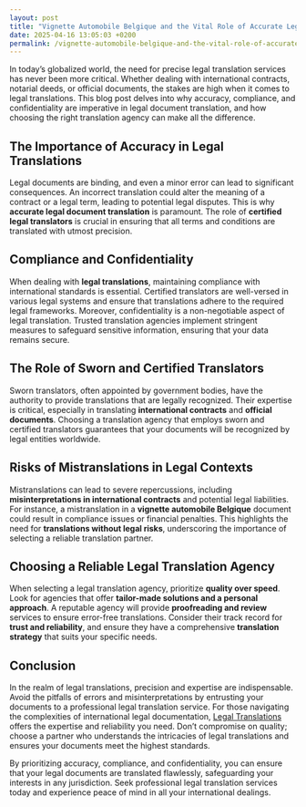 ```yaml
---
layout: post
title: "Vignette Automobile Belgique and the Vital Role of Accurate Legal Translations"
date: 2025-04-16 13:05:03 +0200
permalink: /vignette-automobile-belgique-and-the-vital-role-of-accurate-legal-translations/
---
```



In today’s globalized world, the need for precise legal translation services has never been more critical. Whether dealing with international contracts, notarial deeds, or official documents, the stakes are high when it comes to legal translations. This blog post delves into why accuracy, compliance, and confidentiality are imperative in legal document translation, and how choosing the right translation agency can make all the difference.

## The Importance of Accuracy in Legal Translations

Legal documents are binding, and even a minor error can lead to significant consequences. An incorrect translation could alter the meaning of a contract or a legal term, leading to potential legal disputes. This is why **accurate legal document translation** is paramount. The role of **certified legal translators** is crucial in ensuring that all terms and conditions are translated with utmost precision.

## Compliance and Confidentiality

When dealing with **legal translations**, maintaining compliance with international standards is essential. Certified translators are well-versed in various legal systems and ensure that translations adhere to the required legal frameworks. Moreover, confidentiality is a non-negotiable aspect of legal translation. Trusted translation agencies implement stringent measures to safeguard sensitive information, ensuring that your data remains secure.

## The Role of Sworn and Certified Translators

Sworn translators, often appointed by government bodies, have the authority to provide translations that are legally recognized. Their expertise is critical, especially in translating **international contracts** and **official documents**. Choosing a translation agency that employs sworn and certified translators guarantees that your documents will be recognized by legal entities worldwide.

## Risks of Mistranslations in Legal Contexts

Mistranslations can lead to severe repercussions, including **misinterpretations in international contracts** and potential legal liabilities. For instance, a mistranslation in a **vignette automobile Belgique** document could result in compliance issues or financial penalties. This highlights the need for **translations without legal risks**, underscoring the importance of selecting a reliable translation partner.

## Choosing a Reliable Legal Translation Agency

When selecting a legal translation agency, prioritize **quality over speed**. Look for agencies that offer **tailor-made solutions and a personal approach**. A reputable agency will provide **proofreading and review** services to ensure error-free translations. Consider their track record for **trust and reliability**, and ensure they have a comprehensive **translation strategy** that suits your specific needs.

## Conclusion

In the realm of legal translations, precision and expertise are indispensable. Avoid the pitfalls of errors and misinterpretations by entrusting your documents to a professional legal translation service. For those navigating the complexities of international legal documentation, [Legal Translations](https://www.legaltranslations.be/) offers the expertise and reliability you need. Don’t compromise on quality; choose a partner who understands the intricacies of legal translations and ensures your documents meet the highest standards.

By prioritizing accuracy, compliance, and confidentiality, you can ensure that your legal documents are translated flawlessly, safeguarding your interests in any jurisdiction. Seek professional legal translation services today and experience peace of mind in all your international dealings.